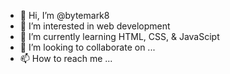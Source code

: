 - 👋 Hi, I’m @bytemark8
- 👀 I’m interested in web development
- 🌱 I’m currently learning HTML, CSS, & JavaScipt
- 💞️ I’m looking to collaborate on ...
- 📫 How to reach me ...

<!---
bytemark8/bytemark8 is a ✨ special ✨ repository because its `README.md` (this file) appears on your GitHub profile.
You can click the Preview link to take a look at your changes.
--->

